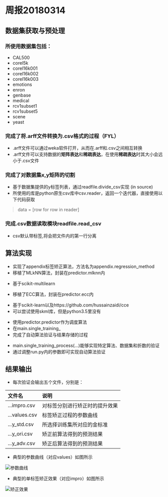 ﻿# 周报20180314

## 数据集获取与预处理
### 所使用数据集包括：
* CAL500 
* corel5k 
* corel16k001 
* corel16k002 
* corel16k003 
* emotions 
* enron
* genbase 
* medical 
* rcv1subset1 
* rcv1subset5 
* scene 
* yeast
### 完成了将.arff文件转换为.csv格式的过程（FYL）
* .arff文件可以通过weka软件打开，从而在.arff和.csv之间相互转换
* .arff文件可以支持数据的**矩阵表达**和**稀疏表达**，在使用**稀疏表达**时其大小会远小于.csv文件
### 完成了对数据集x,y矩阵的切割
* 基于数据集提供的y标签列表，通过readfile.divide_csv实现 (in source)
* 所使用的库是python原生csv库中csv.reader，返回一个迭代器，直接使用以下代码获取
> data = [row for row in reader] 
### 完成.csv数据读取模块readfile.read_csv
* csv默认带标签,将会把文件内的第一行分离

## 算法实现
* 实现了appendix标签矫正算法，方法名为appendix.regression_method
* 移植了MLkNN算法，封装在predictor.mlknn内
- 基于scikit-multilearn
* 移植了ECC算法，封装在predictor.ecc内 
- 基于scikit-learn以及https://github.com/hussainzaidi/cce
- 可以尝试使用skml库，但是python3.5里没有
* 使用predictor.predictor作为调度算法
* 在main.single_training_
* 完成了自动算法验证与结果存储的过程
- main.single_training_process(...)能够实现特定算法、数据集和折数的验证
- 通过调整run.py内的参数即可实现自动算法验证

## 结果输出
* 每次验证会输出五个文件，分别是：

文件名 | 说明
:-----|:---------
...impro.csv|对标签分别进行矫正时的提升效果
...values.csv|标签矫正过程的参数曲线
...y_std.csv|所选择训练集所对应的金标准
...y_ori.csv|矫正前算法得到的预测结果
...y_adv.csv|矫正后算法得到的预测结果
* 典型的参数曲线（对应values）如图所示

![参数曲线](https://github.com/KingsWoo/DataScience/blob/master/LabelCorrection-KingsWoo/source/pic/values.PNG)
* 典型的单标签矫正效果（对应impro）如图所示

![矫正效果](https://github.com/KingsWoo/DataScience/blob/master/LabelCorrection-KingsWoo/source/pic/impro.PNG)
